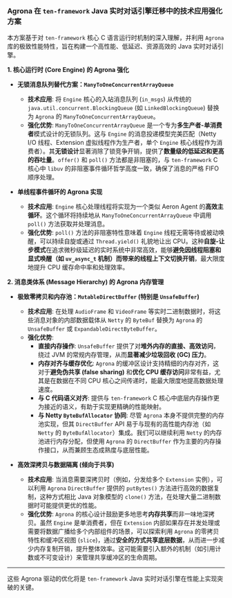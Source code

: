 ### Agrona 在 `ten-framework` Java 实时对话引擎迁移中的技术应用强化方案

本方案基于对 `ten-framework` 核心 C 语言运行时机制的深入理解，并利用 `Agrona` 库的极致性能特性，旨在构建一个高性能、低延迟、资源高效的 Java 实时对话引擎。

**1. 核心运行时 (Core Engine) 的 Agrona 强化**

- **无锁消息队列替代方案：`ManyToOneConcurrentArrayQueue`**
  - **技术应用**: 将 `Engine` 核心的入站消息队列 (`in_msgs`) 从传统的 `java.util.concurrent.BlockingQueue` (如 `LinkedBlockingQueue`) 替换为 `Agrona` 的 `ManyToOneConcurrentArrayQueue`。
  - **强化优势**: `ManyToOneConcurrentArrayQueue` 是一个专为**多生产者-单消费者**模式设计的无锁队列。这与 `Engine` 的消息投递模型完美匹配（Netty I/O 线程、Extension 虚拟线程作为生产者，单个 `Engine` 核心线程作为消费者）。其**无锁设计**显著消除了锁竞争开销，提供了**数量级的低延迟和更高的吞吐量**。`offer()` 和 `poll()` 方法都是非阻塞的，与 `ten-framework` C 核心中 `libuv` 的非阻塞事件循环哲学高度一致，确保了消息的严格 FIFO 顺序处理。

- **单线程事件循环的 Agrona 实现**
  - **技术应用**: `Engine` 核心处理线程将实现为一个类似 Aeron Agent 的**高效主循环**。这个循环将持续地从 `ManyToOneConcurrentArrayQueue` 中调用 `poll()` 方法获取并处理消息。
  - **强化优势**: `poll()` 方法的非阻塞特性意味着 `Engine` 线程无需等待或被动唤醒，可以持续自旋或通过 `Thread.yield()` 礼貌地让出 CPU。这种**自旋-让步模式**在追求微秒级延迟的实时系统中非常高效，能够**避免因线程阻塞和显式唤醒（如 `uv_async_t` 机制）而带来的线程上下文切换开销**，最大限度地提升 CPU 缓存命中率和处理效率。

**2. 消息类体系 (Message Hierarchy) 的 Agrona 内存管理**

- **极致零拷贝和内存池：`MutableDirectBuffer` (特别是 `UnsafeBuffer`)**
  - **技术应用**: 在处理 `AudioFrame` 和 `VideoFrame` 等实时二进制数据时，将这些消息对象的内部数据载体从 `Netty` 的 `ByteBuf` 替换为 `Agrona` 的 `UnsafeBuffer` 或 `ExpandableDirectByteBuffer`。
  - **强化优势**:
    - **直接内存操作**: `UnsafeBuffer` 提供了对**堆外内存的直接、高效访问**，绕过 JVM 的常规内存管理，从而**显著减少垃圾回收 (GC) 压力**。
    - **内存对齐与缓存优化**: `Agrona` 的缓冲区设计支持精细的内存对齐，这对于**避免伪共享 (false sharing)** 和**优化 CPU 缓存访问**非常有益，尤其是在数据在不同 CPU 核心之间传递时，能最大限度地提高数据处理速度。
    - **与 C 代码语义对齐**: 提供与 `ten-framework` C 核心中底层内存操作更为接近的语义，有助于实现更精确的性能映射。
    - **与 Netty `ByteBufAllocator` 协同**: 尽管 `Agrona` 本身不提供完整的内存池实现，但其 `DirectBuffer` API 易于与现有的高性能内存池（如 `Netty` 的 `ByteBufAllocator`）集成。我们可以继续利用 `Netty` 的内存池进行内存分配，但使用 `Agrona` 的 `DirectBuffer` 作为主要的内存操作接口，从而兼顾生态成熟度与底层性能。

- **高效深拷贝与数据隔离 (倾向于共享)**
  - **技术应用**: 当消息需要深拷贝时（例如，分发给多个 `Extension` 实例），可以利用 `Agrona` `DirectBuffer` 提供的 `putBytes()` 方法进行高效的数据复制，这种方式相比 Java 对象模型的 `clone()` 方法，在处理大量二进制数据时可能提供更优的性能。
  - **强化优势**: `Agrona` 的核心设计鼓励更多地思考**内存共享**而非一味地深拷贝。虽然 `Engine` 是单消费者，但在 `Extension` 内部如果存在并发处理或需要将数据广播给多个内部组件的场景，可以探索利用 `Agrona` 的零拷贝特性和缓冲区视图 (`slice`)，通过**安全的方式共享底层数据**，从而进一步减少内存复制开销，提升整体效率。这可能需要引入额外的机制（如引用计数或不可变设计）来管理共享缓冲区的生命周期。

---

这些 Agrona 驱动的优化将是 `ten-framework` Java 实时对话引擎在性能上实现突破的关键。
